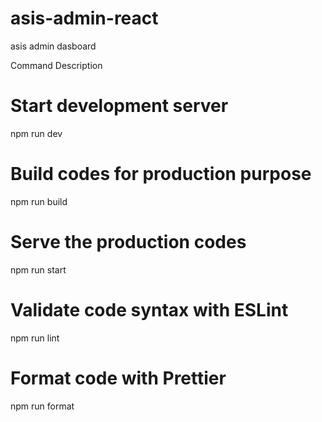 # asis-admin-react
asis admin dasboard

Command
Description

# Start development server
npm run dev

# Build codes for production purpose
npm run build

# Serve the production codes
npm run start

# Validate code syntax with ESLint
npm run lint

# Format code with Prettier
npm run format
